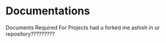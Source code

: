 Documentations
==============

Documents Required For Projects
had u forked me ashish in ur repository?????????
